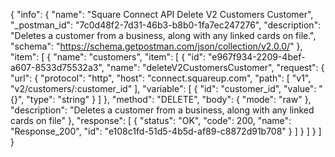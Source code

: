 {
  "info": {
    "name": "Square Connect API Delete V2 Customers Customer",
    "_postman_id": "7c0d48f2-7d31-46b3-b8b0-1fa7ec247276",
    "description": "Deletes a customer from a business, along with any linked cards on file.",
    "schema": "https://schema.getpostman.com/json/collection/v2.0.0/"
  },
  "item": [
    {
      "name": "customers",
      "item": [
        {
          "id": "e967f934-2209-4bef-a607-8533d75532a3",
          "name": "deleteV2CustomersCustomer",
          "request": {
            "url": {
              "protocol": "http",
              "host": "connect.squareup.com",
              "path": [
                "v1",
                "v2/customers/:customer_id"
              ],
              "variable": [
                {
                  "id": "customer_id",
                  "value": "{}",
                  "type": "string"
                }
              ]
            },
            "method": "DELETE",
            "body": {
              "mode": "raw"
            },
            "description": "Deletes a customer from a business, along with any linked cards on file"
          },
          "response": [
            {
              "status": "OK",
              "code": 200,
              "name": "Response_200",
              "id": "e108c1fd-51d5-4b5d-af89-c8872d91b708"
            }
          ]
        }
      ]
    }
  ]
}